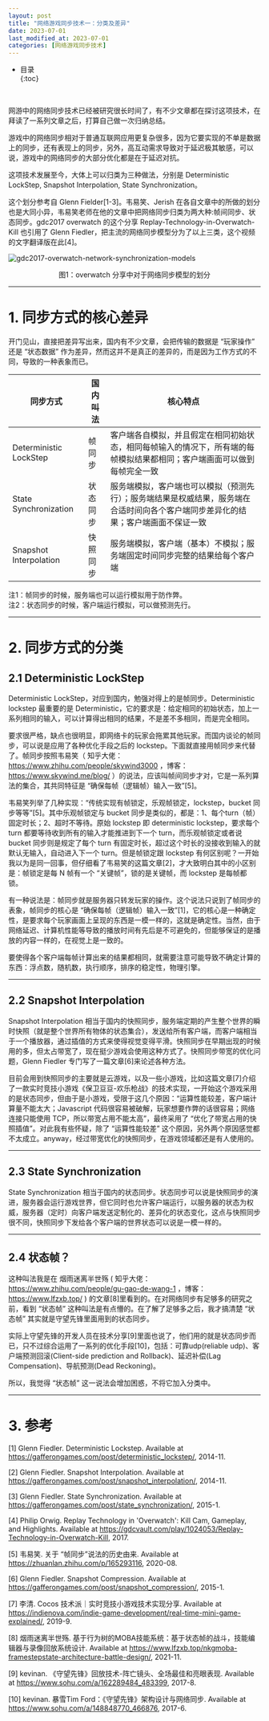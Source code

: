 ```yaml
---
layout: post
title: "网络游戏同步技术一：分类及差异"
date: 2023-07-01
last_modified_at: 2023-07-01
categories: [网络游戏同步技术]
---
```


* 目录  
{:toc}
<br/>


网游中的网络同步技术已经被研究很长时间了，有不少文章都在探讨这项技术，在拜读了一系列文章之后，打算自己做一次归纳总结。  

游戏中的网络同步相对于普通互联网应用更复杂很多，因为它要实现的不单是数据上的同步，还有表现上的同步，另外，高互动需求导致对于延迟极其敏感，可以说，游戏中的网络同步的大部分优化都是在于延迟对抗。  

这项技术发展至今，大体上可以归类为三种做法，分别是 Deterministic LockStep, Snapshot Interpolation, State Synchronization。   

这个划分参考自 Glenn Fielder[1-3]。韦易笑、Jerish 在各自文章中的所做的划分也是大同小异，韦易笑老师在他的文章中把网络同步归类为两大种:帧间同步、状态同步。gdc2017 overwatch 的这个分享 Replay-Technology-in-Overwatch-Kill 也引用了 Glenn Fiedler，把主流的网络同步模型分为了以上三类，这个视频的文字翻译版在此[4]。    

![gdc2017-overwatch-network-synchronization-models](https://antsmallant-blog-1251470010.cos.ap-guangzhou.myqcloud.com/media/blog/game-networking-gdc2017-overwatch-network-synchronization-models.png)  
<center>图1：overwatch 分享中对于网络同步模型的划分</center>

---

# 1. 同步方式的核心差异

开门见山，直接把差异写出来，国内有不少文章，会把传输的数据是 “玩家操作” 还是 “状态数据” 作为差异，然而这并不是真正的差异的，而是因为工作方式的不同，导致的一种表象而已。  

|同步方式|国内叫法|核心特点|
|--|--|--|
|Deterministic LockStep|帧同步|客户端各自模拟，并且假定在相同初始状态，相同每帧输入的情况下，所有端的每帧模拟结果都相同；客户端画面可以做到每帧完全一致|
|State Synchronization|状态同步|服务端模拟，客户端也可以模拟（预测先行）；服务端结果是权威结果，服务端在合适时间向各个客户端同步差异化的结果；客户端画面不保证一致|
|Snapshot Interpolation|快照同步|服务端模拟，客户端（基本）不模拟；服务端固定时间同步完整的结果给每个客户端|

注1：帧同步的时候，服务端也可以运行模拟用于防作弊。  
注2：状态同步的时候，客户端运行模拟，可以做预测先行。  

---

# 2. 同步方式的分类

## 2.1 Deterministic LockStep

Deterministic LockStep，对应到国内，勉强对得上的是帧同步。Deterministic lockstep 最重要的是 Deterministic，它的要求是：给定相同的初始状态，加上一系列相同的输入，可以计算得出相同的结果，不是差不多相同，而是完全相同。   

要求很严格，缺点也很明显，即网络卡的玩家会拖累其他玩家。而国内谈论的帧同步，可以说是应用了各种优化手段之后的 lockstep。下面就直接用帧同步来代替了。帧同步按照韦易笑（ 知乎大佬： https://www.zhihu.com/people/skywind3000 ，博客： https://www.skywind.me/blog/ ）的说法，应该叫帧间同步才对，它是一系列算法的集合，其共同特征是 “确保每帧（逻辑帧）输入一致”[5]。     

韦易笑列举了几种实现：“传统实现有帧锁定，乐观帧锁定，lockstep，bucket 同步等等”[5]。其中乐观帧锁定与 bucket 同步是类似的，都是：1、每个turn（帧）固定时长；2、超时不等待。原始 lockstep 即 deterministic lockstep，要求每个 turn 都要等待收到所有的输入才能推进到下一个 turn，而乐观帧锁定或者说 bucket 同步则是规定了每个 turn 有固定时长，超过这个时长的没接收到输入的就默认无输入，自动进入下一个 turn。但是帧锁定跟 lockstep 有何区别呢？一开始我以为是同一回事，但仔细看了韦易笑的这篇文章[2]，才大致明白其中的小区别是：帧锁定是每 N 帧有一个 “关键帧”，锁的是关键帧，而 lockstep 是每帧都锁。   

有一种说法是：帧同步就是服务器只转发玩家的操作。这个说法只说到了帧同步的表象，帧同步的核心是 “确保每帧（逻辑帧）输入一致”[1]，它的核心是一种确定性，是要求每个玩家画面上呈现的东西是一模一样的，这就是确定性。当然，由于网络延迟、计算机性能等导致的播放时间有先后是不可避免的，但能够保证的是播放的内容一样的，在视觉上是一致的。   

要使得各个客户端每帧计算出来的结果都相同，就需要注意可能导致不确定计算的东西：浮点数，随机数，执行顺序，排序的稳定性，物理引擎。    

---

## 2.2 Snapshot Interpolation 

Snapshot Interpolation 相当于国内的快照同步，服务端定期的产生整个世界的瞬时快照（就是整个世界所有物体的状态集合），发送给所有客户端，而客户端相当于一个播放器，通过插值的方式来使得视觉变得平滑。快照同步在早期出现的时候用的多，但太占带宽了，现在挺少游戏会使用这种方式了。快照同步带宽的优化问题，Glenn Fiedler 专门写了一篇文章[6]来论述各种方法。    

目前会用到快照同步的主要就是云游戏，以及一些小游戏，比如这篇文章[7]介绍了一款实时竞技小游戏《保卫豆豆-欢乐枪战》的技术实现，一开始这个游戏采用的是状态同步，但由于是小游戏，受限于这几个原因：“运算性能较差，客户端计算量不能太大；Javascript 代码很容易被破解，玩家想要作弊的话很容易；网络连接只能使用 TCP，所以带宽占用不能太高”，最终采用了 “优化了带宽占用的快照插值”。对此我有些怀疑，除了 “运算性能较差” 这个原因，另外两个原因感觉都不太成立。anyway，经过带宽优化的快照同步，在游戏领域都还是有人使用的。       

---

## 2.3 State Synchronization

State Synchronization 相当于国内的状态同步。状态同步可以说是快照同步的演进，服务器会运行游戏世界，但它同时也允许客户端运行，以服务器的状态为权威，服务器（定时）向客户端发送定制化的、差异化的状态变化，这点与快照同步很不同，快照同步下发给各个客户端的世界状态可以说是一模一样的。    

---

## 2.4 状态帧？

这种叫法我是在 烟雨迷离半世殇 ( 知乎大佬： https://www.zhihu.com/people/gu-gao-de-wang-1 ，博客： https://www.lfzxb.top/ ) 的文章[8]里看到的。在对网络同步有足够多的研究之前，看到 “状态帧” 这种叫法是有点懵的。在了解了足够多之后，我才搞清楚 “状态帧” 其实就是守望先锋里面用到的状态同步。    
  
实际上守望先锋的开发人员在技术分享[9]里面也说了，他们用的就是状态同步而已，只不过综合运用了一系列的优化手段[10]，包括：可靠udp(reliable udp)、客户端预测回滚(Client-side prediction and Rollback)、延迟补偿(Lag Compensation)、导航预测(Dead Reckoning)。     

所以，我觉得 “状态帧” 这一说法会增加困惑，不将它加入分类中。  

---

# 3. 参考

[1] Glenn Fiedler. Deterministic Lockstep. Available at https://gafferongames.com/post/deterministic_lockstep/, 2014-11.    

[2] Glenn Fiedler. Snapshot Interpolation. Available at https://gafferongames.com/post/snapshot_interpolation/, 2014-11.  

[3] Glenn Fiedler. State Synchronization. Available at https://gafferongames.com/post/state_synchronization/, 2015-1.   

[4] Philip Orwig. Replay Technology in 'Overwatch': Kill Cam, Gameplay, and Highlights. Available at https://gdcvault.com/play/1024053/Replay-Technology-in-Overwatch-Kill, 2017.   

[5] 韦易笑. 关于 “帧同步”说法的历史由来. Available at https://zhuanlan.zhihu.com/p/165293116, 2020-08.   

[6] Glenn Fiedler. Snapshot Compression. Available at https://gafferongames.com/post/snapshot_compression/, 2015-1.    

[7] 李清. Cocos 技术派｜实时竞技小游戏技术实现分享. Available at https://indienova.com/indie-game-development/real-time-mini-game-explained/, 2019-9.   

[8] 烟雨迷离半世殇. 基于行为树的MOBA技能系统：基于状态帧的战斗，技能编辑器与录像回放系统设计. Available at https://www.lfzxb.top/nkgmoba-framestepstate-architecture-battle-design/, 2021-11.   

[9] kevinan. 《守望先锋》回放技术-阵亡镜头、全场最佳和亮眼表现. Available at https://www.sohu.com/a/162289484_483399, 2017-8.   

[10] kevinan. 暴雪Tim Ford：《守望先锋》架构设计与网络同步. Available at https://www.sohu.com/a/148848770_466876, 2017-6.        
